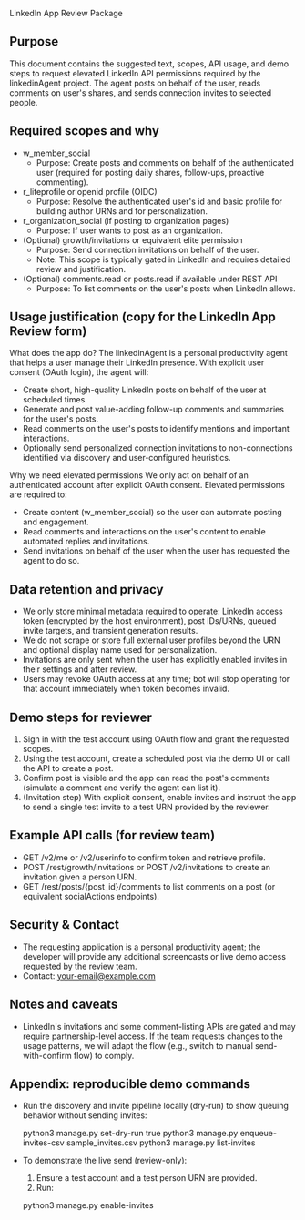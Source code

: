 LinkedIn App Review Package

Purpose
-------
This document contains the suggested text, scopes, API usage, and demo steps to request elevated LinkedIn API permissions required by the linkedinAgent project. The agent posts on behalf of the user, reads comments on user's shares, and sends connection invites to selected people.

Required scopes and why
-----------------------
- w_member_social
  - Purpose: Create posts and comments on behalf of the authenticated user (required for posting daily shares, follow-ups, proactive commenting).
- r_liteprofile or openid profile (OIDC)
  - Purpose: Resolve the authenticated user's id and basic profile for building author URNs and for personalization.
- r_organization_social (if posting to organization pages)
  - Purpose: If user wants to post as an organization.
- (Optional) growth/invitations or equivalent elite permission
  - Purpose: Send connection invitations on behalf of the user.
  - Note: This scope is typically gated in LinkedIn and requires detailed review and justification.
- (Optional) comments.read or posts.read if available under REST API
  - Purpose: To list comments on the user's posts when LinkedIn allows.

Usage justification (copy for the LinkedIn App Review form)
------------------------------------------------------------
What does the app do?
The linkedinAgent is a personal productivity agent that helps a user manage their LinkedIn presence. With explicit user consent (OAuth login), the agent will:
- Create short, high-quality LinkedIn posts on behalf of the user at scheduled times.
- Generate and post value-adding follow-up comments and summaries for the user's posts.
- Read comments on the user's posts to identify mentions and important interactions.
- Optionally send personalized connection invitations to non-connections identified via discovery and user-configured heuristics.

Why we need elevated permissions
We only act on behalf of an authenticated account after explicit OAuth consent. Elevated permissions are required to:
- Create content (w_member_social) so the user can automate posting and engagement.
- Read comments and interactions on the user's content to enable automated replies and invitations.
- Send invitations on behalf of the user when the user has requested the agent to do so.

Data retention and privacy
--------------------------
- We only store minimal metadata required to operate: LinkedIn access token (encrypted by the host environment), post IDs/URNs, queued invite targets, and transient generation results.
- We do not scrape or store full external user profiles beyond the URN and optional display name used for personalization.
- Invitations are only sent when the user has explicitly enabled invites in their settings and after review.
- Users may revoke OAuth access at any time; bot will stop operating for that account immediately when token becomes invalid.

Demo steps for reviewer
-----------------------
1. Sign in with the test account using OAuth flow and grant the requested scopes.
2. Using the test account, create a scheduled post via the demo UI or call the API to create a post.
3. Confirm post is visible and the app can read the post's comments (simulate a comment and verify the agent can list it).
4. (Invitation step) With explicit consent, enable invites and instruct the app to send a single test invite to a test URN provided by the reviewer.

Example API calls (for review team)
----------------------------------
- GET /v2/me or /v2/userinfo to confirm token and retrieve profile.
- POST /rest/growth/invitations or POST /v2/invitations to create an invitation given a person URN.
- GET /rest/posts/{post_id}/comments to list comments on a post (or equivalent socialActions endpoints).

Security & Contact
------------------
- The requesting application is a personal productivity agent; the developer will provide any additional screencasts or live demo access requested by the review team.
- Contact: <your-email@example.com>

Notes and caveats
-----------------
- LinkedIn's invitations and some comment-listing APIs are gated and may require partnership-level access. If the team requests changes to the usage patterns, we will adapt the flow (e.g., switch to manual send-with-confirm flow) to comply.

Appendix: reproducible demo commands
------------------------------------
- Run the discovery and invite pipeline locally (dry-run) to show queuing behavior without sending invites:

  python3 manage.py set-dry-run true
  python3 manage.py enqueue-invites-csv sample_invites.csv
  python3 manage.py list-invites

- To demonstrate the live send (review-only):
  1) Ensure a test account and a test person URN are provided.
  2) Run:

  python3 manage.py enable-invites


